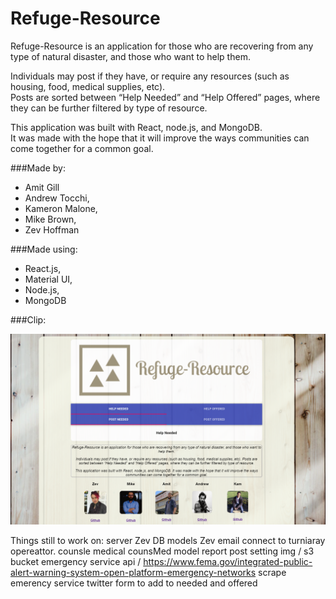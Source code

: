 # Refuge-Resource


Refuge-Resource is an application for those who are recovering from any type of natural disaster, and those who want to help them.

Individuals may post if they have, or require any resources (such as housing, food, medical supplies, etc).  
Posts are sorted between “Help Needed” and “Help Offered” pages, where they can be further filtered by type of resource.  

This application was built with React,  node.js, and MongoDB.  
It was made with the hope that it will improve the ways communities can come together for a common goal. 

###Made by:
* Amit Gill
* Andrew Tocchi,
* Kameron Malone,
* Mike Brown,
* Zev Hoffman

###Made using:
* React.js,
* Material UI,
* Node.js,
* MongoDB

###Clip:

![snip](client/src/components/Pictures/snip.PNG)

Things still to work on:
    server Zev
    DB models Zev 
    email connect to turniaray opereattor. 
    counsle medical
    counsMed model
    report post setting
    img / s3 bucket
    emergency service api / https://www.fema.gov/integrated-public-alert-warning-system-open-platform-emergency-networks
    scrape emerency service twitter
    form to add to needed and offered
    
